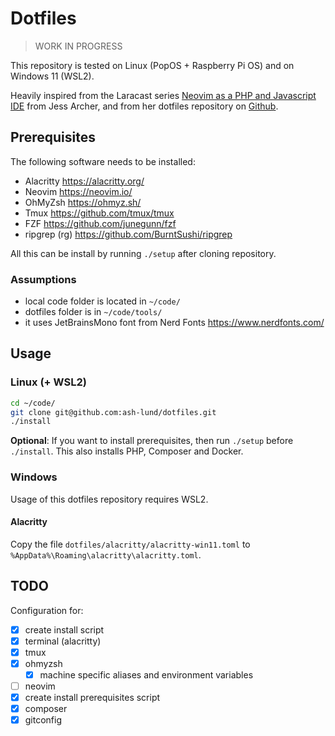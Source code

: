 # Dotfiles

> WORK IN PROGRESS

This repository is tested on Linux (PopOS + Raspberry Pi OS) and on Windows 11 (WSL2).

Heavily inspired from the Laracast series  [Neovim as a PHP and Javascript IDE](https://laracasts.com/series/neovim-as-a-php-ide) from Jess Archer, and from her dotfiles repository on [Github](https://github.com/jessarcher/dotfiles).

## Prerequisites

The following software needs to be installed:

- Alacritty <https://alacritty.org/>
- Neovim <https://neovim.io/>
- OhMyZsh <https://ohmyz.sh/>
- Tmux <https://github.com/tmux/tmux>
- FZF <https://github.com/junegunn/fzf>
- ripgrep (rg) <https://github.com/BurntSushi/ripgrep>

All this can be install by running `./setup` after cloning repository.

### Assumptions

- local code folder is located in `~/code/`
- dotfiles folder is in `~/code/tools/`
- it uses JetBrainsMono font from Nerd Fonts <https://www.nerdfonts.com/>

## Usage

### Linux (+ WSL2)

```sh
cd ~/code/
git clone git@github.com:ash-lund/dotfiles.git
./install
```

**Optional**: If you want to install prerequisites, then run `./setup` before `./install`. This also installs PHP, Composer and Docker.

### Windows

Usage of this dotfiles repository requires WSL2.

#### Alacritty

Copy the file `dotfiles/alacritty/alacritty-win11.toml` to `%AppData%\Roaming\alacritty\alacritty.toml`.

## TODO

Configuration for:

- [x] create install script
- [x] terminal (alacritty)
- [x] tmux
- [x] ohmyzsh
    - [x] machine specific aliases and environment variables
- [ ] neovim
- [x] create install prerequisites script
- [x] composer
- [x] gitconfig
